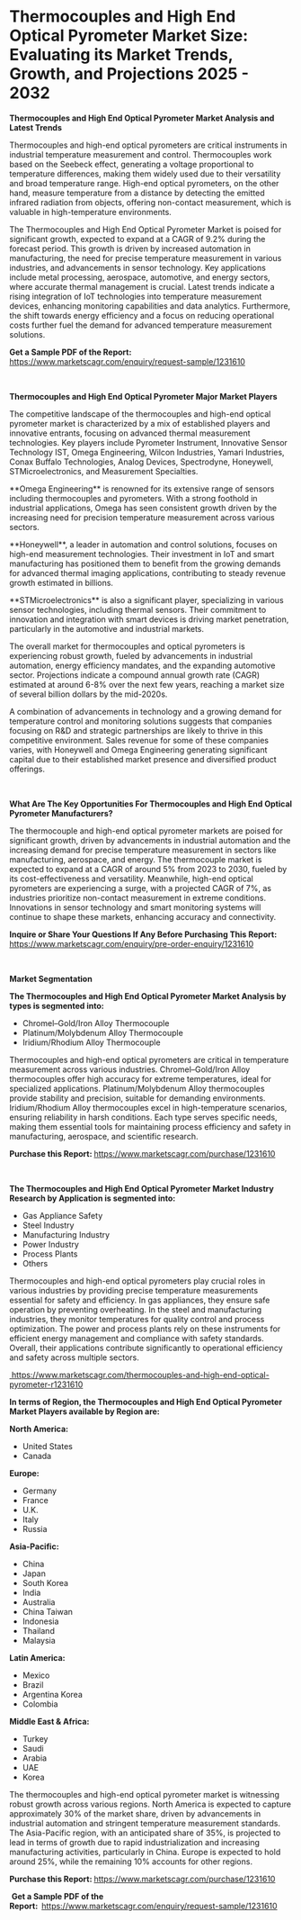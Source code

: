 <p><h1>Thermocouples and High End Optical Pyrometer Market Size: Evaluating its Market Trends, Growth, and Projections 2025 - 2032</h1></p><p><strong>Thermocouples and High End Optical Pyrometer Market Analysis and Latest Trends</strong></p>
<p><p>Thermocouples and high-end optical pyrometers are critical instruments in industrial temperature measurement and control. Thermocouples work based on the Seebeck effect, generating a voltage proportional to temperature differences, making them widely used due to their versatility and broad temperature range. High-end optical pyrometers, on the other hand, measure temperature from a distance by detecting the emitted infrared radiation from objects, offering non-contact measurement, which is valuable in high-temperature environments.</p><p>The Thermocouples and High End Optical Pyrometer Market is poised for significant growth, expected to expand at a CAGR of 9.2% during the forecast period. This growth is driven by increased automation in manufacturing, the need for precise temperature measurement in various industries, and advancements in sensor technology. Key applications include metal processing, aerospace, automotive, and energy sectors, where accurate thermal management is crucial. Latest trends indicate a rising integration of IoT technologies into temperature measurement devices, enhancing monitoring capabilities and data analytics. Furthermore, the shift towards energy efficiency and a focus on reducing operational costs further fuel the demand for advanced temperature measurement solutions.</p></p>
<p><strong>Get a Sample PDF of the Report:&nbsp;</strong> <a href="https://www.marketscagr.com/enquiry/request-sample/1231610?utm_campaign=2206&utm_medium=2&utm_source=Github&utm_content=ia&utm_term=15042025&utm_id=thermocouples-and-high-end-optical-pyrometer">https://www.marketscagr.com/enquiry/request-sample/1231610</a></p>
<p>&nbsp;</p>
<p><strong>Thermocouples and High End Optical Pyrometer Major Market Players</strong></p>
<p><p>The competitive landscape of the thermocouples and high-end optical pyrometer market is characterized by a mix of established players and innovative entrants, focusing on advanced thermal measurement technologies. Key players include Pyrometer Instrument, Innovative Sensor Technology IST, Omega Engineering, Wilcon Industries, Yamari Industries, Conax Buffalo Technologies, Analog Devices, Spectrodyne, Honeywell, STMicroelectronics, and Measurement Specialties.</p><p>**Omega Engineering** is renowned for its extensive range of sensors including thermocouples and pyrometers. With a strong foothold in industrial applications, Omega has seen consistent growth driven by the increasing need for precision temperature measurement across various sectors.</p><p>**Honeywell**, a leader in automation and control solutions, focuses on high-end measurement technologies. Their investment in IoT and smart manufacturing has positioned them to benefit from the growing demands for advanced thermal imaging applications, contributing to steady revenue growth estimated in billions.</p><p>**STMicroelectronics** is also a significant player, specializing in various sensor technologies, including thermal sensors. Their commitment to innovation and integration with smart devices is driving market penetration, particularly in the automotive and industrial markets.</p><p>The overall market for thermocouples and optical pyrometers is experiencing robust growth, fueled by advancements in industrial automation, energy efficiency mandates, and the expanding automotive sector. Projections indicate a compound annual growth rate (CAGR) estimated at around 6-8% over the next few years, reaching a market size of several billion dollars by the mid-2020s.</p><p>A combination of advancements in technology and a growing demand for temperature control and monitoring solutions suggests that companies focusing on R&D and strategic partnerships are likely to thrive in this competitive environment. Sales revenue for some of these companies varies, with Honeywell and Omega Engineering generating significant capital due to their established market presence and diversified product offerings.</p></p>
<p>&nbsp;</p>
<p><strong>What Are The Key Opportunities For Thermocouples and High End Optical Pyrometer Manufacturers?</strong></p>
<p><p>The thermocouple and high-end optical pyrometer markets are poised for significant growth, driven by advancements in industrial automation and the increasing demand for precise temperature measurement in sectors like manufacturing, aerospace, and energy. The thermocouple market is expected to expand at a CAGR of around 5% from 2023 to 2030, fueled by its cost-effectiveness and versatility. Meanwhile, high-end optical pyrometers are experiencing a surge, with a projected CAGR of 7%, as industries prioritize non-contact measurement in extreme conditions. Innovations in sensor technology and smart monitoring systems will continue to shape these markets, enhancing accuracy and connectivity.</p></p>
<p><strong>Inquire or Share Your Questions If Any Before Purchasing This Report:</strong> <a href="https://www.marketscagr.com/enquiry/pre-order-enquiry/1231610?utm_campaign=2206&utm_medium=2&utm_source=Github&utm_content=ia&utm_term=15042025&utm_id=thermocouples-and-high-end-optical-pyrometer">https://www.marketscagr.com/enquiry/pre-order-enquiry/1231610</a></p>
<p>&nbsp;</p>
<p><strong>Market Segmentation</strong></p>
<p><strong>The Thermocouples and High End Optical Pyrometer Market Analysis by types is segmented into:</strong></p>
<p><ul><li>Chromel–Gold/Iron Alloy Thermocouple</li><li>Platinum/Molybdenum Alloy Thermocouple</li><li>Iridium/Rhodium Alloy Thermocouple</li></ul></p>
<p><p>Thermocouples and high-end optical pyrometers are critical in temperature measurement across various industries. Chromel–Gold/Iron Alloy thermocouples offer high accuracy for extreme temperatures, ideal for specialized applications. Platinum/Molybdenum Alloy thermocouples provide stability and precision, suitable for demanding environments. Iridium/Rhodium Alloy thermocouples excel in high-temperature scenarios, ensuring reliability in harsh conditions. Each type serves specific needs, making them essential tools for maintaining process efficiency and safety in manufacturing, aerospace, and scientific research.</p></p>
<p><strong>Purchase this Report:&nbsp;</strong><a href="https://www.marketscagr.com/purchase/1231610?utm_campaign=2206&utm_medium=2&utm_source=Github&utm_content=ia&utm_term=15042025&utm_id=thermocouples-and-high-end-optical-pyrometer">https://www.marketscagr.com/purchase/1231610</a></p>
<p>&nbsp;</p>
<p><strong>The Thermocouples and High End Optical Pyrometer Market Industry Research by Application is segmented into:</strong></p>
<p><ul><li>Gas Appliance Safety</li><li>Steel Industry</li><li>Manufacturing Industry</li><li>Power Industry</li><li>Process Plants</li><li>Others</li></ul></p>
<p><p>Thermocouples and high-end optical pyrometers play crucial roles in various industries by providing precise temperature measurements essential for safety and efficiency. In gas appliances, they ensure safe operation by preventing overheating. In the steel and manufacturing industries, they monitor temperatures for quality control and process optimization. The power and process plants rely on these instruments for efficient energy management and compliance with safety standards. Overall, their applications contribute significantly to operational efficiency and safety across multiple sectors.</p></p>
<p><a href="https://www.marketscagr.com/thermocouples-and-high-end-optical-pyrometer-r1231610?utm_campaign=2206&utm_medium=2&utm_source=Github&utm_content=ia&utm_term=15042025&utm_id=thermocouples-and-high-end-optical-pyrometer">&nbsp;https://www.marketscagr.com/thermocouples-and-high-end-optical-pyrometer-r1231610</a></p>
<p><strong>In terms of Region, the Thermocouples and High End Optical Pyrometer Market Players available by Region are:</strong></p>
<p>
    <p> <strong> North America: </strong>
        <ul>
            <li>United States</li>
            <li>Canada</li>
        </ul>
        </p> 
    <p> <strong> Europe: </strong>
        <ul>
            <li>Germany</li>
            <li>France</li>
            <li>U.K.</li>
            <li>Italy</li>
            <li>Russia</li>
        </ul>
        </p> 
    <p> <strong> Asia-Pacific: </strong>
        <ul>
            <li>China</li>
            <li>Japan</li>
            <li>South Korea</li>
            <li>India</li>
            <li>Australia</li>
            <li>China Taiwan</li>
            <li>Indonesia</li>
            <li>Thailand</li>
            <li>Malaysia</li>
        </ul>
        </p> 
    <p> <strong> Latin America: </strong>
        <ul>
            <li>Mexico</li>
            <li>Brazil</li>
            <li>Argentina Korea</li>
            <li>Colombia</li>
        </ul>
        </p> 
    <p> <strong> Middle East & Africa: </strong>
        <ul>
            <li>Turkey</li>
            <li>Saudi</li>
            <li>Arabia</li>
            <li>UAE</li>
            <li>Korea</li>
        </ul>
    </p>
    </p>
<p><p>The thermocouples and high-end optical pyrometer market is witnessing robust growth across various regions. North America is expected to capture approximately 30% of the market share, driven by advancements in industrial automation and stringent temperature measurement standards. The Asia-Pacific region, with an anticipated share of 35%, is projected to lead in terms of growth due to rapid industrialization and increasing manufacturing activities, particularly in China. Europe is expected to hold around 25%, while the remaining 10% accounts for other regions.</p></p>
<p><strong>Purchase this Report: </strong><a href="https://www.marketscagr.com/purchase/1231610?utm_campaign=2206&utm_medium=2&utm_source=Github&utm_content=ia&utm_term=15042025&utm_id=thermocouples-and-high-end-optical-pyrometer">https://www.marketscagr.com/purchase/1231610</a></p>
<p>&nbsp;<strong>Get a Sample PDF of the Report:&nbsp;&nbsp;</strong><a href="https://www.marketscagr.com/enquiry/request-sample/1231610?utm_campaign=2206&utm_medium=2&utm_source=Github&utm_content=ia&utm_term=15042025&utm_id=thermocouples-and-high-end-optical-pyrometer">https://www.marketscagr.com/enquiry/request-sample/1231610</a></p>
<p><strong></strong></p>
<p><p></p><p></p><p></p></p>